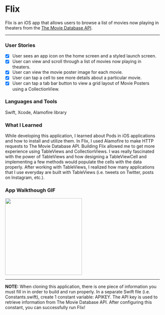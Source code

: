 # Flix
Flix is an iOS app that allows users to browse a list of movies now playing in theaters from the [The Movie Database API](https://developers.themoviedb.org/3/getting-started/introduction#).

---

### User Stories
- [x] User sees an app icon on the home screen and a styled launch screen.
- [x] User can view and scroll through a list of movies now playing in theaters.
- [x] User can view the movie poster image for each movie.
- [x] User can tap a cell to see more details about a particular movie.
- [x] User can tap a tab bar button to view a grid layout of Movie Posters using a CollectionView.

### Languages and Tools
Swift, Xcode, Alamofire library

### What I Learned
While developing this application, I learned about Pods in iOS applications and how to install and utilize them. In Flix, I used Alamofire to make HTTP requests to The Movie Database API. Building Flix allowed me to get more experience using TableViews and CollectionViews. I was really fascinated with the power of TableViews and how designing a TableViewCell and implementing a few methods would populate the cells with the data properly. After working with TableViews, I realized how many applications that I use everyday are built with TableViews (i.e. tweets on Twitter, posts on Instagram, etc.). 

### App Walkthough GIF

<img src="http://g.recordit.co/4OO1clktVh.gif" width=250><br>

---
**NOTE:** When cloning this application, there is one piece of information you must fill in in order to build and run properly. In a separate Swift file (i.e. Constants.swift), create 1 constant variable: APIKEY. The API key is used to retrieve information from The Movie Database API. After configuring this constant, you can successfully run Flix!
